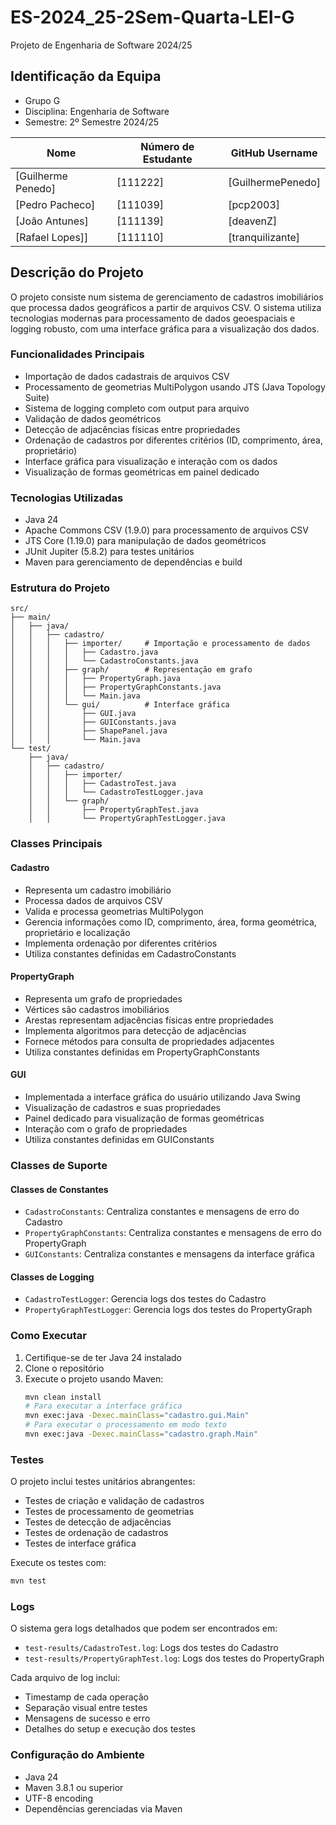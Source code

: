 # ES-2024_25-2Sem-Quarta-LEI-G
Projeto de Engenharia de Software 2024/25

## Identificação da Equipa
- Grupo G
- Disciplina: Engenharia de Software
- Semestre: 2º Semestre 2024/25

| Nome               | Número de Estudante | GitHub Username   |
|--------------------|---------------------|-------------------|
| [Guilherme Penedo] | [111222]            | [GuilhermePenedo] |
| [Pedro Pacheco]    | [111039]            | [pcp2003]         |
| [João Antunes]     | [111139]            | [deavenZ]         |
| [Rafael Lopes]]    | [111110]            | [tranquilizante]  |


## Descrição do Projeto
O projeto consiste num sistema de gerenciamento de cadastros imobiliários que processa dados geográficos a partir de arquivos CSV. O sistema utiliza tecnologias modernas para processamento de dados geoespaciais e logging robusto, com uma interface gráfica para a visualização dos dados.

### Funcionalidades Principais
- Importação de dados cadastrais de arquivos CSV
- Processamento de geometrias MultiPolygon usando JTS (Java Topology Suite)
- Sistema de logging completo com output para arquivo
- Validação de dados geométricos
- Detecção de adjacências físicas entre propriedades
- Ordenação de cadastros por diferentes critérios (ID, comprimento, área, proprietário)
- Interface gráfica para visualização e interação com os dados
- Visualização de formas geométricas em painel dedicado

### Tecnologias Utilizadas
- Java 24
- Apache Commons CSV (1.9.0) para processamento de arquivos CSV
- JTS Core (1.19.0) para manipulação de dados geométricos
- JUnit Jupiter (5.8.2) para testes unitários
- Maven para gerenciamento de dependências e build

### Estrutura do Projeto
```
src/
├── main/
│   ├── java/
│   │   ├── cadastro/
│   │   │   ├── importer/     # Importação e processamento de dados
│   │   │   │   ├── Cadastro.java
│   │   │   │   └── CadastroConstants.java
│   │   │   ├── graph/        # Representação em grafo
│   │   │   │   ├── PropertyGraph.java
│   │   │   │   ├── PropertyGraphConstants.java
│   │   │   │   └── Main.java
│   │   │   └── gui/          # Interface gráfica
│   │   │       ├── GUI.java
│   │   │       ├── GUIConstants.java
│   │   │       ├── ShapePanel.java
│   │   │       └── Main.java
└── test/
    ├── java/
    │   ├── cadastro/
    │   │   ├── importer/
    │   │   │   ├── CadastroTest.java
    │   │   │   └── CadastroTestLogger.java
    │   │   └── graph/
    │   │       ├── PropertyGraphTest.java
    │   │       └── PropertyGraphTestLogger.java
```

### Classes Principais

#### Cadastro
- Representa um cadastro imobiliário
- Processa dados de arquivos CSV
- Valida e processa geometrias MultiPolygon
- Gerencia informações como ID, comprimento, área, forma geométrica, proprietário e localização
- Implementa ordenação por diferentes critérios
- Utiliza constantes definidas em CadastroConstants

#### PropertyGraph
- Representa um grafo de propriedades
- Vértices são cadastros imobiliários
- Arestas representam adjacências físicas entre propriedades
- Implementa algoritmos para detecção de adjacências
- Fornece métodos para consulta de propriedades adjacentes
- Utiliza constantes definidas em PropertyGraphConstants

#### GUI
- Implementada a interface gráfica do usuário utilizando Java Swing
- Visualização de cadastros e suas propriedades
- Painel dedicado para visualização de formas geométricas
- Interação com o grafo de propriedades
- Utiliza constantes definidas em GUIConstants

### Classes de Suporte

#### Classes de Constantes
- `CadastroConstants`: Centraliza constantes e mensagens de erro do Cadastro
- `PropertyGraphConstants`: Centraliza constantes e mensagens de erro do PropertyGraph
- `GUIConstants`: Centraliza constantes e mensagens da interface gráfica

#### Classes de Logging
- `CadastroTestLogger`: Gerencia logs dos testes do Cadastro
- `PropertyGraphTestLogger`: Gerencia logs dos testes do PropertyGraph

### Como Executar
1. Certifique-se de ter Java 24 instalado
2. Clone o repositório
3. Execute o projeto usando Maven:
   ```bash
   mvn clean install
   # Para executar a interface gráfica
   mvn exec:java -Dexec.mainClass="cadastro.gui.Main"
   # Para executar o processamento em modo texto
   mvn exec:java -Dexec.mainClass="cadastro.graph.Main"
   ```

### Testes
O projeto inclui testes unitários abrangentes:
- Testes de criação e validação de cadastros
- Testes de processamento de geometrias
- Testes de detecção de adjacências
- Testes de ordenação de cadastros
- Testes de interface gráfica

Execute os testes com:
```bash
mvn test
```

### Logs
O sistema gera logs detalhados que podem ser encontrados em:
- `test-results/CadastroTest.log`: Logs dos testes do Cadastro
- `test-results/PropertyGraphTest.log`: Logs dos testes do PropertyGraph

Cada arquivo de log inclui:
- Timestamp de cada operação
- Separação visual entre testes
- Mensagens de sucesso e erro
- Detalhes do setup e execução dos testes

### Configuração do Ambiente
- Java 24
- Maven 3.8.1 ou superior
- UTF-8 encoding
- Dependências gerenciadas via Maven

